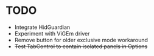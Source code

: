 # TODO

* Integrate HidGuardian
* Experiment with ViGEm driver
* Remove button for older exclusive mode workaround
* ~~Test TabControl to contain isolated panels in Options~~

